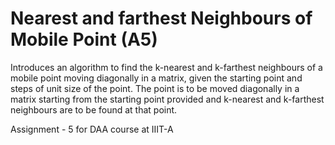 # Nearest and farthest Neighbours of Mobile Point (A5)

Introduces an algorithm to find
the k-nearest and k-farthest neighbours of a mobile point
moving diagonally in a matrix, given the starting point and
steps of unit size of the point. The point is to be moved
diagonally in a matrix starting from the starting point
provided and k-nearest and k-farthest neighbours are to be
found at that point.

Assignment - 5 for DAA course at IIIT-A


